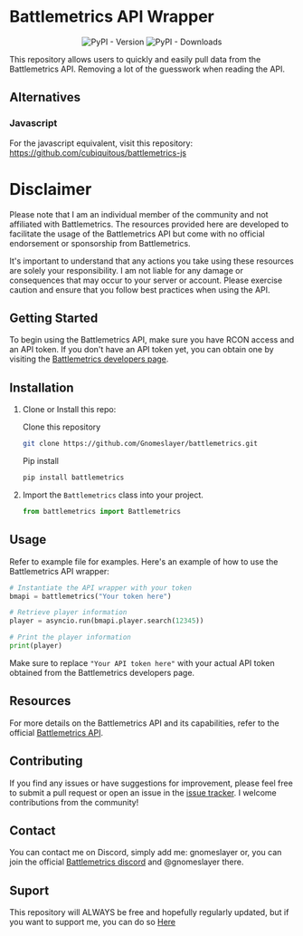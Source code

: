 # Battlemetrics API Wrapper
<center>

![PyPI - Version](https://img.shields.io/pypi/v/battlemetrics)
![PyPI - Downloads](https://img.shields.io/pypi/dm/battlemetrics)

</center>

This repository allows users to quickly and easily pull data from the Battlemetrics API. Removing a lot of the guesswork when reading the API.

## Alternatives

### Javascript
For the javascript equivalent, visit this repository: https://github.com/cubiquitous/battlemetrics-js

# Disclaimer
Please note that I am an individual member of the community and not affiliated with Battlemetrics. The resources provided here are developed to facilitate the usage of the Battlemetrics API but come with no official endorsement or sponsorship from Battlemetrics.

It's important to understand that any actions you take using these resources are solely your responsibility. I am not liable for any damage or consequences that may occur to your server or account. Please exercise caution and ensure that you follow best practices when using the API.

## Getting Started

To begin using the Battlemetrics API, make sure you have RCON access and an API token. If you don't have an API token yet, you can obtain one by visiting the [Battlemetrics developers page](https://www.battlemetrics.com/developers).

## Installation

1. Clone or Install this repo:

   Clone this repository
   ```bash
   git clone https://github.com/Gnomeslayer/battlemetrics.git
   ```
   Pip install
   ```bash
   pip install battlemetrics
   ```

2. Import the `Battlemetrics` class into your project.
   ```python
   from battlemetrics import Battlemetrics
   ```

## Usage
Refer to example file for examples.
Here's an example of how to use the Battlemetrics API wrapper:
```python
# Instantiate the API wrapper with your token
bmapi = battlemetrics("Your token here")

# Retrieve player information
player = asyncio.run(bmapi.player.search(12345))

# Print the player information
print(player)
```
Make sure to replace `"Your API token here"` with your actual API token obtained from the Battlemetrics developers page.


## Resources
For more details on the Battlemetrics API and its capabilities, refer to the official [Battlemetrics API](https://www.battlemetrics.com/developers/documentation).

## Contributing
If you find any issues or have suggestions for improvement, please feel free to submit a pull request or open an issue in the [issue tracker](https://github.com/Gnomeslayer/battlemetrics/issues). I welcome contributions from the community!

## Contact
You can contact me on Discord, simply add me: gnomeslayer
or, you can join the official [Battlemetrics discord](https://discord.gg/xWa3UNG4yh) and @gnomeslayer there.


## Suport
This repository will ALWAYS be free and hopefully regularly updated, but if you want to support me, you can do so [Here](https://ko-fi.com/gnomeslayer)

